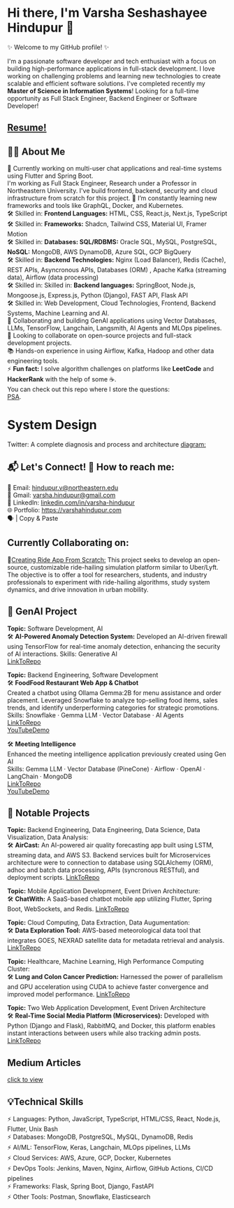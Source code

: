 # Hi there, I'm Varsha Seshashayee Hindupur 👋

✨ Welcome to my GitHub profile! ✨ 

I'm a passionate software developer and tech enthusiast with a focus on building high-performance applications in full-stack development. I love working on challenging problems and learning new technologies to create scalable and efficient software solutions. I've completed recently my <strong>Master of Science in Information Systems</strong>! Looking for a full-time opportunity as Full Stack Engineer, Backend Engineer or Software Developer!

## [Resume!](https://drive.google.com/file/d/1Ilo4Zr_vADu9Ut2ojNREOSnDD6Wgb_G6/view?usp=sharing)

## 👩‍💻 About Me
🔭 Currently working on multi-user chat applications and real-time systems using Flutter and Spring Boot. <br />
I'm working as Full Stack Engineer, Research under a Professor in Northeastern University. I've build frontend, backend, security and cloud infrastructure from scratch for this project.
🌱 I’m constantly learning new frameworks and tools like GraphQL, Docker, and Kubernetes. <br />
🛠️ Skilled in: <strong>Frontend Languages:</strong> HTML, CSS, React.js, Next.js, TypeScript  <br />
🛠️ Skilled in: <strong>Frameworks:</strong> Shadcn, Tailwind CSS, Material UI, Framer Motion  <br />
🛠️ Skilled in:  <strong>Databases: SQL/RDBMS:</strong> Oracle SQL, MySQL, PostgreSQL, <strong> NoSQL:</strong> MongoDB, AWS DynamoDB, Azure SQL, GCP BigQuery   <br />
🛠️ Skilled in:  <strong>Backend Technologies:</strong> Nginx (Load Balancer), Redis (Cache), REST APIs, Asyncronous APIs, Databases (ORM) , Apache Kafka (streaming data), Airflow (data processing) <br />
🛠️ Skilled in: Skilled in: <strong>Backend languages:</strong> SpringBoot, Node.js, Mongoose.js, Express.js, Python (Django), FAST API, Flask API <br />
🛠️ Skilled in: Web Development, Cloud Technologies, Frontend, Backend Systems, Machine Learning and AI. <br />
👯 Collaborating and building GenAI applications using Vector Databases, LLMs, TensorFlow, Langchain, Langsmith, AI Agents and MLOps pipelines. <br />
💬 Looking to collaborate on open-source projects and full-stack development projects. <br />
📚 Hands-on experience in using Airflow, Kafka, Hadoop and other data engineering tools. <br />
⚡ **Fun fact:** I solve algorithm challenges on platforms like **LeetCode** and **HackerRank** with the help of some ☕. <br />
  You can check out this repo where I store the questions: <br />
  [PSA](https://github.com/varshahindupur09/Program-Structures-And-Algorithms).

# System Design 
Twitter: A complete diagnosis and process and architecture [diagram:](https://github.com/varshahindupur09/system_design/blob/main/TwitterSystemDesign.md)

## 📬 Let's Connect! 📧 How to reach me:
📧 Email: hindupur.v@northeastern.edu<br />
🔗 Gmail: varsha.hindupur@gmail.com<br />
📢 LinkedIn: [linkedin.com/in/varsha-hindupur](https://www.linkedin.com/in/varsha-hindupur/)<br />
🌐 Portfolio: https://varshahindupur.com<br />
🗣️ | Copy & Paste

## Currently Collaborating on:
💬[Creating Ride App From Scratch:](https://github.com/varshahindupur09/uber-ride-api) This project seeks to develop an open-source, customizable ride-hailing simulation platform similar to Uber/Lyft. The objective is to offer a tool for researchers, students, and industry professionals to experiment with ride-hailing algorithms, study system dynamics, and drive innovation in urban mobility.

## 📂 GenAI Project

<strong>Topic:</strong> Software Development, AI<br />
🛠️ <strong>AI-Powered Anomaly Detection System:</strong> Developed an AI-driven firewall using TensorFlow for real-time anomaly detection, enhancing the security of AI interactions.
Skills: Generative AI <br />
[LinkToRepo](https://github.com/varshahindupur09/anomali-detection-gen-ai.git)<br />

<strong>Topic:</strong> Backend Engineering, Software Development<br />
🛠️ <strong>FoodFood Restaurant Web App & Chatbot</strong><br />
Created a chatbot using Ollama Gemma:2B for menu assistance and order placement. Leveraged Snowflake to analyze top-selling food items, sales trends, and identify underperforming categories for strategic promotions.<br />
Skills: Snowflake · Gemma LLM · Vector Database · AI Agents<br />
[LinkToRepo](https://github.com/varshahindupur09/AI-Chatbot-Prompt-Engineering-with-NLP)<br />
[YouTubeDemo](https://youtu.be/hNW7EwDtSws)<br />

🛠️ <strong>Meeting Intelligence</strong><br />
Enhanced the meeting intelligence application previously created using Gen AI<br />
Skills: Gemma LLM · Vector Database (PineCone) · Airflow · OpenAI · LangChain · MongoDB  <br />
[LinkToRepo](https://github.com/varshahindupur09/MeetingIntelligencePromptEngineering)<br />
[YouTubeDemo](https://youtu.be/VaEv3H-WppY)<br />

## 📂 Notable Projects

<strong>Topic:</strong> Backend Engineering, Data Engineering, Data Science, Data Visualization, Data Analysis:<br />
🛠️ <strong>AirCast:</strong> An AI-powered air quality forecasting app built using LSTM, streaming data, and AWS S3. Backend services built for Microservices architecture were to connection to database using SQLAlchemy (ORM), adhoc and batch data processing, APIs (syncronous RESTful), and deployment scripts. [LinkToRepo](https://github.com/varshahindupur09/AirCast-Predicting-Air-Quality-Using-Machine-Learning.git) <br />


<strong>Topic:</strong> Mobile Application Development, Event Driven Architecture:<br />
🛠️ <strong>ChatWith:</strong> A SaaS-based chatbot mobile app utilizing Flutter, Spring Boot, WebSockets, and Redis. [LinkToRepo](https://github.com/varshahindupur09/chatapp_for_communication.git) <br />

<strong>Topic:</strong> Cloud Computing, Data Extraction, Data Augumentation:<br />
🛠️ <strong>Data Exploration Tool:</strong> AWS-based meteorological data tool that integrates GOES, NEXRAD satellite data for metadata retrieval and analysis. [LinkToRepo](https://github.com/varshahindupur09/Weather-Explorer-Interactive-Weather-Data-Visualization.git)<br />

<strong>Topic:</strong> Healthcare, Machine Learning, High Performance Computing Cluster:<br />
🛠️ <strong>Lung and Colon Cancer Prediction:</strong> Harnessed the power of parallelism and GPU acceleration using CUDA to achieve faster convergence and improved model performance. [LinkToRepo](https://github.com/varshahindupur09/Cancer-Detection-with-High-Performance-Computing-HPC.git)<br />

<strong>Topic:</strong> Two Web Application Development, Event Driven Architecture<br />
🛠️ <strong>Real-Time Social Media Platform (Microservices):</strong> Developed with Python (Django and Flask), RabbitMQ, and Docker, this platform enables instant interactions between users while also tracking admin posts. [LinkToRepo](https://github.com/varshahindupur09/Real_Time_Event_Driven_Communication.git)<br />

## Medium Articles
[click to view](https://medium.com/@varsha.hindupur)

## 💡Technical Skills
⚡ Languages: Python, JavaScript, TypeScript, HTML/CSS, React, Node.js, Flutter, Unix Bash <br />
⚡ Databases: MongoDB, PostgreSQL, MySQL, DynamoDB, Redis <br />
⚡ AI/ML: TensorFlow, Keras, Langchain, MLOps pipelines, LLMs <br />
⚡ Cloud Services: AWS, Azure, GCP, Docker, Kubernetes <br />
⚡ DevOps Tools: Jenkins, Maven, Nginx, Airflow, GitHub Actions, CI/CD pipelines <br />
⚡ Frameworks: Flask, Spring Boot, Django, FastAPI <br />
⚡ Other Tools: Postman, Snowflake, Elasticsearch <br />
